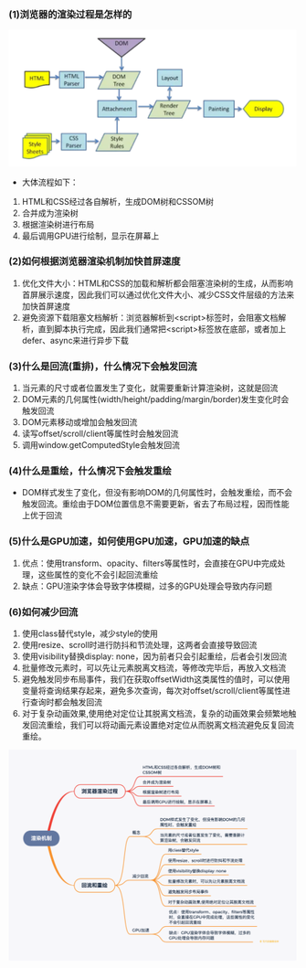 ### (1)浏览器的渲染过程是怎样的
<img src= 'img/browserRende.png' />

+ 大体流程如下：
1. HTML和CSS经过各自解析，生成DOM树和CSSOM树
2. 合并成为渲染树
3. 根据渲染树进行布局
4. 最后调用GPU进行绘制，显示在屏幕上

### (2)如何根据浏览器渲染机制加快首屏速度
1. 优化文件大小：HTML和CSS的加载和解析都会阻塞渲染树的生成，从而影响首屏展示速度，因此我们可以通过优化文件大小、减少CSS文件层级的方法来加快首屏速度
2. 避免资源下载阻塞文档解析：浏览器解析到\<script>标签时，会阻塞文档解析，直到脚本执行完成，因此我们通常把\<script>标签放在底部，或者加上defer、async来进行异步下载

### (3)什么是回流(重排)，什么情况下会触发回流
1. 当元素的尺寸或者位置发生了变化，就需要重新计算渲染树，这就是回流
2. DOM元素的几何属性(width/height/padding/margin/border)发生变化时会触发回流
3. DOM元素移动或增加会触发回流
4. 读写offset/scroll/client等属性时会触发回流
5. 调用window.getComputedStyle会触发回流

### (4)什么是重绘，什么情况下会触发重绘
+ DOM样式发生了变化，但没有影响DOM的几何属性时，会触发重绘，而不会触发回流。重绘由于DOM位置信息不需要更新，省去了布局过程，因而性能上优于回流
### (5)什么是GPU加速，如何使用GPU加速，GPU加速的缺点
1. 优点：使用transform、opacity、filters等属性时，会直接在GPU中完成处理，这些属性的变化不会引起回流重绘
2. 缺点：GPU渲染字体会导致字体模糊，过多的GPU处理会导致内存问题
### (6)如何减少回流
1. 使用class替代style，减少style的使用
2. 使用resize、scroll时进行防抖和节流处理，这两者会直接导致回流
3. 使用visibility替换display: none，因为前者只会引起重绘，后者会引发回流
4. 批量修改元素时，可以先让元素脱离文档流，等修改完毕后，再放入文档流
5. 避免触发同步布局事件，我们在获取offsetWidth这类属性的值时，可以使用变量将查询结果存起来，避免多次查询，每次对offset/scroll/client等属性进行查询时都会触发回流
6. 对于复杂动画效果,使用绝对定位让其脱离文档流，复杂的动画效果会频繁地触发回流重绘，我们可以将动画元素设置绝对定位从而脱离文档流避免反复回流重绘。
<img src = 'img/rendering.png'/>
